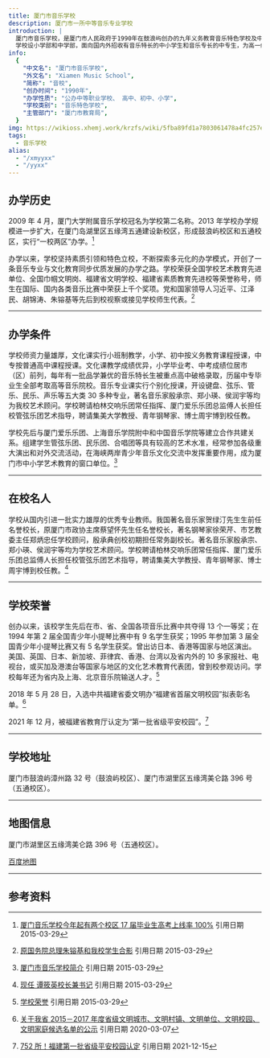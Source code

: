 ```yaml
---
title: 厦门市音乐学校
description: 厦门市一所中等音乐专业学校
introduction: |
  厦门市音乐学校，是厦门市人民政府于1990年在鼓浪屿创办的九年义务教育音乐特色学校及中等音乐学校，2009年加挂“厦门大学附属音乐学校”校名。
  学校设小学部和中学部，面向国内外招收有音乐特长的中小学生和音乐专长的中专生，为高一级院校输送了大批文化素质高的音乐人才。2018年，被福建省教育厅认定为福建省第八批达标中等职业学校。
info:
  {
    "中文名": "厦门市音乐学校",
    "外文名": "Xiamen Music School",
    "简称": "音校",
    "创办时间": "1990年",
    "办学性质": "公办中等职业学校、 高中、初中、小学",
    "学校类别": "音乐特色学校",
    "主管部门": "厦门市教育局",
  }
img: https://wikioss.xhemj.work/krzfs/wiki/5fba89fd1a7803061478a4fc257e0194.jpg
tags:
  - 音乐学校
alias:
  - "/xmyyxx"
  - "/yyxx"
---
```


## 办学历史

2009 年 4 月，厦门大学附属音乐学校冠名为学校第二名称。2013 年学校办学规模进一步扩大，在厦门岛湖里区五缘湾五通建设新校区，形成鼓浪屿校区和五通校区，实行“一校两区”办学。[^1]

办学以来，学校坚持素质引领和特色立校，不断探索多元化的办学模式，开创了一条音乐专业与文化教育同步优质发展的办学之路。学校荣获全国学校艺术教育先进单位、全国巾帼文明岗、福建省文明学校、福建省素质教育先进校等荣誉称号，师生在国际、国内各类音乐比赛中荣获上千个奖项。党和国家领导人习近平、江泽民、胡锦涛、朱镕基等先后到校视察或接见学校师生代表。[^2]

<WImg src="https://wikioss.xhemj.work/krzfs/wiki/79f2e5e54578522efa7a5acac6cd575e.jpg" title="厦门市音乐学校 五通校区"></WImg>

---

## 办学条件

学校师资力量雄厚，文化课实行小班制教学，小学、初中按义务教育课程授课，中专按普通高中课程授课。文化课教学成绩优异，小学毕业考、中考成绩位居市（区）前列，每年有一批品学兼优的音乐特长生被重点高中破格录取，历届中专毕业生全部考取高等音乐院校。音乐专业课实行个别化授课，开设键盘、弦乐、管乐、民乐、声乐等五大类 30 多种专业，著名音乐家殷承宗、郑小瑛、侯润宇等均为我校艺术顾问。学校聘请柏林交响乐团常任指挥、厦门爱乐乐团总监傅人长担任校管弦乐团艺术指导，聘请集美大学教授、青年钢琴家、博士周宇博到校任教。

学校先后与厦门爱乐乐团、上海音乐学院附中和中国音乐学院等建立合作共建关系。组建学生管弦乐团、民乐团、合唱团等具有较高的艺术水准，经常参加各级重大演出和对外交流活动，在海峡两岸青少年音乐文化交流中发挥重要作用，成为厦门市中小学艺术教育的窗口单位。[^3]

---

## 在校名人

学校从国内引进一批实力雄厚的优秀专业教师。我国著名音乐家贺绿汀先生生前任名誉校长，原厦门市政协主席蔡望怀先生任名誉校长，著名钢琴家徐荣芹、市艺教委主任郑炳忠任学校顾问，殷承典创校初期担任常务副校长。著名音乐家殷承宗、郑小瑛、侯润宇等均为学校艺术顾问。学校聘请柏林交响乐团常任指挥、厦门爱乐乐团总监傅人长担任校管弦乐团艺术指导，聘请集美大学教授、青年钢琴家、博士周宇博到校任教。[^4]

---

## 学校荣誉

创办以来，该校学生先后在市、省、全国各项音乐比赛中共夺得 13 个一等奖；在 1994 年第 2 届全国青少年小提琴比赛中有 9 名学生获奖；1995 年参加第 3 届全国青少年小提琴比赛又有 5 名学生获奖。曾出访日本、香港等国家与地区演出。美国、英国、日本、新加坡、菲律宾、香港、台湾以及省内外的 10 多家报社、电视台，或买加及港澳台等国家与地区的文化艺术教育代表团，曾到校参观访问。学校每年还为省内及上海、北京音乐院输送人才。[^5]

2018 年 5 月 28 日，入选中共福建省委文明办“福建省首届文明校园”拟表彰名单。[^6]

2021 年 12 月，被福建省教育厅认定为“第一批省级平安校园”。[^7]

---

## 学校地址

厦门市鼓浪屿漳州路 32 号（鼓浪屿校区）、厦门市湖里区五缘湾美仑路 396 号（五通校区）。

---

## 地图信息

厦门市湖里区五缘湾美仑路 396 号（五通校区）。

[百度地图](https://map.baidu.com/?poiShareUid=a7bfd1139a6e252cca1b953e)

<WImg src="https://wikioss.xhemj.work/krzfs/wiki/b5fac79fdde1387e44f405275a46904b.jpg" title="厦门市音乐学校 位置"></WImg>

---

## 参考资料

[^1]: [厦门音乐学校今年起有两个校区 17 届毕业生高考上线率 100%](https://news.xmnn.cn/a/xmxw/201304/t20130415_3244995.htm) 引用日期 2015-03-29
[^2]: [原国务院总理朱镕基和我校学生合影](http://xmyyxx.xmedu.gov.cn:81/list!newsDetail.do?newsId=188&id=2) 引用日期 2015-03-29
[^3]: [厦门市音乐学校简介](http://xmyyxx.xmedu.gov.cn:81/list!newsDetail.do?newsId=1400&id=2) 引用日期 2015-03-29
[^4]: [现任 谭筱英校长兼书记](http://xmyyxx.xmedu.gov.cn:81/list!newsDetail.do?newsId=813&id=2) 引用日期 2015-03-29
[^5]: [学校荣誉](http://xmyyxx.xmedu.gov.cn:81/morelist!morelist.do?treeid=21) 引用日期 2015-03-29
[^6]: [关于我省 2015－2017 年度省级文明城市、文明村镇、文明单位、文明校园、文明家庭候选名单的公示](http://wmf.fjsen.com/topic/2018-05/28/content_21091257_all.htm#content_2) 引用日期 2020-03-07
[^7]: [752 所！福建第一批省级平安校园认定](https://baijiahao.baidu.com/s?id=1719216253458933066) 引用日期 2021-12-15

